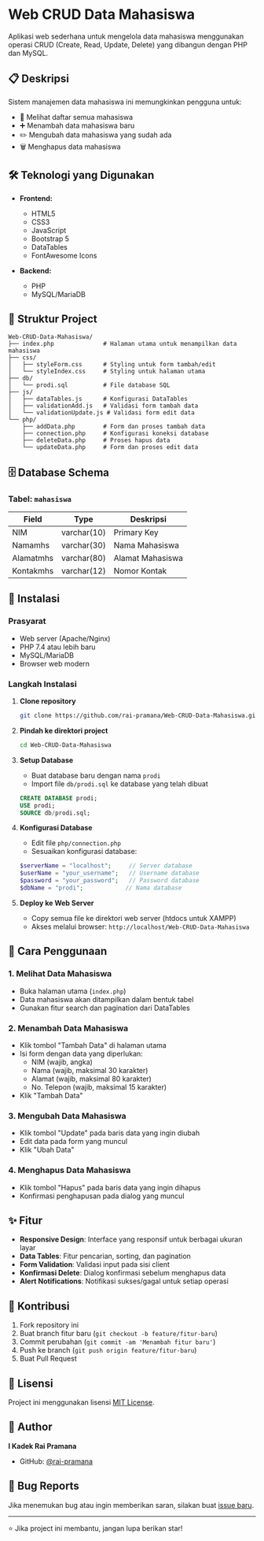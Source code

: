 # Web CRUD Data Mahasiswa

Aplikasi web sederhana untuk mengelola data mahasiswa menggunakan operasi CRUD (Create, Read, Update, Delete) yang dibangun dengan PHP dan MySQL.

## 📋 Deskripsi

Sistem manajemen data mahasiswa ini memungkinkan pengguna untuk:

-   📖 Melihat daftar semua mahasiswa
-   ➕ Menambah data mahasiswa baru
-   ✏️ Mengubah data mahasiswa yang sudah ada
-   🗑️ Menghapus data mahasiswa

## 🛠️ Teknologi yang Digunakan

-   **Frontend:**

    -   HTML5
    -   CSS3
    -   JavaScript
    -   Bootstrap 5
    -   DataTables
    -   FontAwesome Icons

-   **Backend:**
    -   PHP
    -   MySQL/MariaDB

## 📁 Struktur Project

```
Web-CRUD-Data-Mahasiswa/
├── index.php              # Halaman utama untuk menampilkan data mahasiswa
├── css/
│   ├── styleForm.css      # Styling untuk form tambah/edit
│   └── styleIndex.css     # Styling untuk halaman utama
├── db/
│   └── prodi.sql          # File database SQL
├── js/
│   ├── dataTables.js      # Konfigurasi DataTables
│   ├── validationAdd.js   # Validasi form tambah data
│   └── validationUpdate.js # Validasi form edit data
└── php/
    ├── addData.php        # Form dan proses tambah data
    ├── connection.php     # Konfigurasi koneksi database
    ├── deleteData.php     # Proses hapus data
    └── updateData.php     # Form dan proses edit data
```

## 🗄️ Database Schema

### Tabel: `mahasiswa`

| Field     | Type        | Deskripsi        |
| --------- | ----------- | ---------------- |
| NIM       | varchar(10) | Primary Key      |
| Namamhs   | varchar(30) | Nama Mahasiswa   |
| Alamatmhs | varchar(80) | Alamat Mahasiswa |
| Kontakmhs | varchar(12) | Nomor Kontak     |

## 🚀 Instalasi

### Prasyarat

-   Web server (Apache/Nginx)
-   PHP 7.4 atau lebih baru
-   MySQL/MariaDB
-   Browser web modern

### Langkah Instalasi

1. **Clone repository**

    ```bash
    git clone https://github.com/rai-pramana/Web-CRUD-Data-Mahasiswa.git
    ```

2. **Pindah ke direktori project**

    ```bash
    cd Web-CRUD-Data-Mahasiswa
    ```

3. **Setup Database**

    - Buat database baru dengan nama `prodi`
    - Import file `db/prodi.sql` ke database yang telah dibuat

    ```sql
    CREATE DATABASE prodi;
    USE prodi;
    SOURCE db/prodi.sql;
    ```

4. **Konfigurasi Database**

    - Edit file `php/connection.php`
    - Sesuaikan konfigurasi database:

    ```php
    $serverName = "localhost";     // Server database
    $userName = "your_username";   // Username database
    $password = "your_password";   // Password database
    $dbName = "prodi";            // Nama database
    ```

5. **Deploy ke Web Server**
    - Copy semua file ke direktori web server (htdocs untuk XAMPP)
    - Akses melalui browser: `http://localhost/Web-CRUD-Data-Mahasiswa`

## 📖 Cara Penggunaan

### 1. Melihat Data Mahasiswa

-   Buka halaman utama (`index.php`)
-   Data mahasiswa akan ditampilkan dalam bentuk tabel
-   Gunakan fitur search dan pagination dari DataTables

### 2. Menambah Data Mahasiswa

-   Klik tombol "Tambah Data" di halaman utama
-   Isi form dengan data yang diperlukan:
    -   NIM (wajib, angka)
    -   Nama (wajib, maksimal 30 karakter)
    -   Alamat (wajib, maksimal 80 karakter)
    -   No. Telepon (wajib, maksimal 15 karakter)
-   Klik "Tambah Data"

### 3. Mengubah Data Mahasiswa

-   Klik tombol "Update" pada baris data yang ingin diubah
-   Edit data pada form yang muncul
-   Klik "Ubah Data"

### 4. Menghapus Data Mahasiswa

-   Klik tombol "Hapus" pada baris data yang ingin dihapus
-   Konfirmasi penghapusan pada dialog yang muncul

## ✨ Fitur

-   **Responsive Design**: Interface yang responsif untuk berbagai ukuran layar
-   **Data Tables**: Fitur pencarian, sorting, dan pagination
-   **Form Validation**: Validasi input pada sisi client
-   **Konfirmasi Delete**: Dialog konfirmasi sebelum menghapus data
-   **Alert Notifications**: Notifikasi sukses/gagal untuk setiap operasi

## 🤝 Kontribusi

1. Fork repository ini
2. Buat branch fitur baru (`git checkout -b feature/fitur-baru`)
3. Commit perubahan (`git commit -am 'Menambah fitur baru'`)
4. Push ke branch (`git push origin feature/fitur-baru`)
5. Buat Pull Request

## 📝 Lisensi

Project ini menggunakan lisensi [MIT License](LICENSE).

## 👤 Author

**I Kadek Rai Pramana**

-   GitHub: [@rai-pramana](https://github.com/rai-pramana)

## 🐛 Bug Reports

Jika menemukan bug atau ingin memberikan saran, silakan buat [issue baru](https://github.com/rai-pramana/Web-CRUD-Data-Mahasiswa/issues).

---

⭐ Jika project ini membantu, jangan lupa berikan star!
